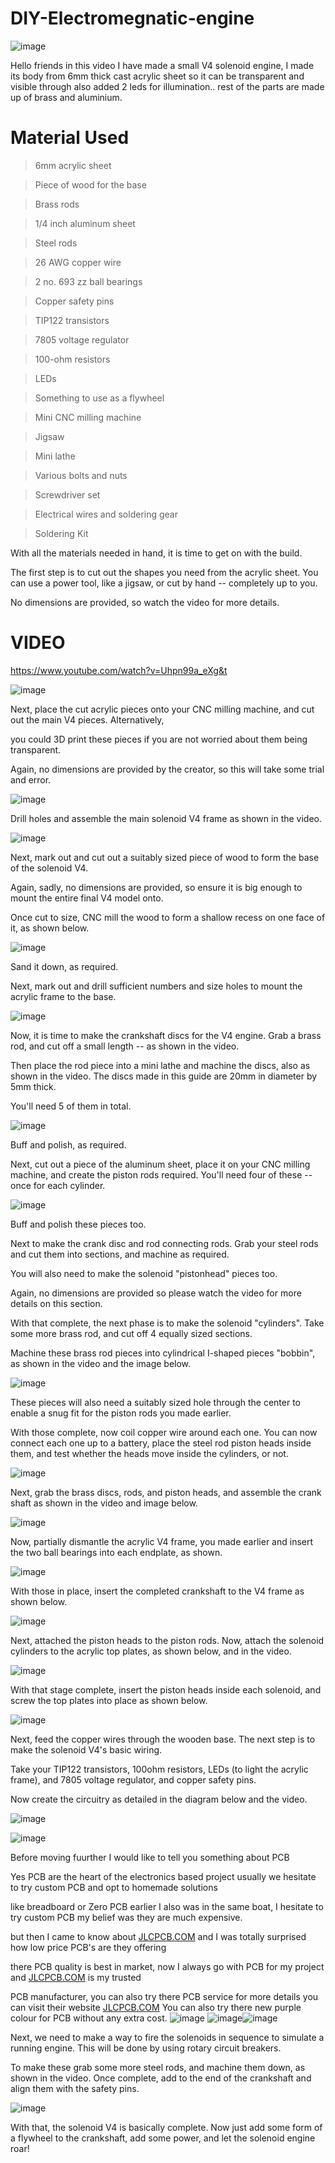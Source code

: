 # DIY-Electromegnatic-engine


![image](https://user-images.githubusercontent.com/19898602/135963348-64a635f6-800f-4e4e-9ccd-2fbc55fde78f.png)

Hello friends in this video I have made a small V4 solenoid engine, I made its body from 6mm thick cast acrylic sheet so it can be transparent and visible through also added 2 leds for illumination.. 
rest of the parts are made up of brass and aluminium.

# Material Used 


> 6mm acrylic sheet

> Piece of wood for the base


> Brass rods


> 1/4 inch aluminum sheet


> Steel rods


> 26 AWG copper wire


> 2 no. 693 zz ball bearings


> Copper safety pins


> TIP122 transistors


> 7805 voltage regulator


> 100-ohm resistors


> LEDs


> Something to use as a flywheel


> Mini CNC milling machine


> Jigsaw


> Mini lathe


> Various bolts and nuts


> Screwdriver set


> Electrical wires and soldering gear


> Soldering Kit

With all the materials needed in hand, it is time to get on with the build. 

The first step is to cut out the shapes you need from the acrylic sheet. You can use a power tool, like a jigsaw, or cut by hand -- completely up to you. 

No dimensions are provided, so watch the video for more details. 


# VIDEO

https://www.youtube.com/watch?v=Uhpn99a_eXg&t

![image](https://user-images.githubusercontent.com/19898602/135963654-8c2b8734-4c5c-4162-a9cc-70a8e89f54c1.png)


Next, place the cut acrylic pieces onto your CNC milling machine, and cut out the main V4 pieces. Alternatively, 

you could 3D print these pieces if you are not worried about them being transparent. 

Again, no dimensions are provided by the creator, so this will take some trial and error.

![image](https://user-images.githubusercontent.com/19898602/135963676-1a8fd224-aa2c-4783-92f4-379021679476.png)



Drill holes and assemble the main solenoid V4 frame as shown in the video. 

![image](https://user-images.githubusercontent.com/19898602/135963715-ba355bc4-a71b-4c28-bc76-8e88660064d4.png)


Next, mark out and cut out a suitably sized piece of wood to form the base of the solenoid V4. 

Again, sadly, no dimensions are provided, so ensure it is big enough to mount the entire final V4 model onto. 

Once cut to size, CNC mill the wood to form a shallow recess on one face of it, as shown below. 

![image](https://user-images.githubusercontent.com/19898602/135963743-1c8b1ce9-8c24-495c-aa4c-906eb3c20b51.png)


Sand it down, as required.

Next, mark out and drill sufficient numbers and size holes to mount the acrylic frame to the base. 

![image](https://user-images.githubusercontent.com/19898602/135963772-8f1578a9-b5c1-4f21-8f8c-04bebcc8811a.png)


Now, it is time to make the crankshaft discs for the V4 engine. Grab a brass rod, and cut off a small length --  as shown in the video.

Then place the rod piece into a mini lathe and machine the discs, also as shown in the video. The discs made in this guide are 20mm in diameter by 5mm thick. 

You'll need 5 of them in total. 

![image](https://user-images.githubusercontent.com/19898602/135963787-dbd4d6a9-620d-4a0d-b07d-6c388a26f3be.png)

Buff and polish, as required. 

Next, cut out a piece of the aluminum sheet, place it on your CNC milling machine, and create the piston rods required. 
You'll need four of these -- once for each cylinder. 


![image](https://user-images.githubusercontent.com/19898602/135963823-ec7ca41a-27cc-4246-a533-261139b7fc8e.png)


Buff and polish these pieces too. 

Next to make the crank disc and rod connecting rods. Grab your steel rods and cut them into sections, and machine as required. 

You will also need to make the solenoid "pistonhead" pieces too. 

Again, no dimensions are provided so please watch the video for more details on this section. 

With that complete, the next phase is to make the solenoid "cylinders". Take some more brass rod, and cut off 4 equally sized sections. 

Machine these brass rod pieces into cylindrical I-shaped pieces "bobbin", as shown in the video and the image below. 

![image](https://user-images.githubusercontent.com/19898602/135963855-72a7a84b-f49f-400f-bb71-0db32a1db1ed.png)

These pieces will also need a suitably sized hole through the center to enable a snug fit for the piston rods you made earlier. 

With those complete, now coil copper wire around each one. You can now connect each one up to a battery, place the steel rod piston heads inside them, and test whether the heads move inside the cylinders, or not. 

![image](https://user-images.githubusercontent.com/19898602/135963870-0e92e958-bbce-4cee-a891-3fdea4c832a5.png)


Next, grab the brass discs, rods, and piston heads, and assemble the crank shaft as shown in the video and image below. 

![image](https://user-images.githubusercontent.com/19898602/135963883-0dd056e5-c89e-42b6-9e30-6ac4d1affcaa.png)


Now, partially dismantle the acrylic V4 frame, you made earlier and insert the two ball bearings into each endplate, as shown. 

![image](https://user-images.githubusercontent.com/19898602/135963898-9fabaa4c-96f3-4774-a6ca-44f0db7ff4dc.png)


With those in place, insert the completed crankshaft to the V4 frame as shown below. 

![image](https://user-images.githubusercontent.com/19898602/135963918-dfa41d03-11cd-44ee-8cfe-ab4053753205.png)


Next, attached the piston heads to the piston rods. Now, attach the solenoid cylinders to the acrylic top plates, as shown below, and in the video. 

![image](https://user-images.githubusercontent.com/19898602/135963944-bbe30fcd-d1ac-4449-bf19-582250741a7a.png)


With that stage complete, insert the piston heads inside each solenoid, and screw the top plates into place as shown below. 

![image](https://user-images.githubusercontent.com/19898602/135963953-013b535e-425b-4ed0-a22f-4f5b3f3bce1f.png)


Next, feed the copper wires through the wooden base. The next step is to make the solenoid V4's basic wiring.

Take your TIP122 transistors, 100ohm resistors, LEDs (to light the acrylic frame), and 7805 voltage regulator, and copper safety pins. 

Now create the circuitry as detailed in the diagram below and the video. 

![image](https://user-images.githubusercontent.com/19898602/135963982-854e03f1-2209-405e-bcf4-3b4fc9720b8e.png)


![image](https://user-images.githubusercontent.com/19898602/135963991-ab069b54-8a5a-47bc-be6d-c78df3366dba.png)

Before moving fuurther I would like to tell you something about PCB

Yes PCB are the heart of the electronics based project usually we hesitate to try custom PCB and opt to homemade solutions

like breadboard or Zero PCB earlier I also was in the same boat, I hesitate to try custom PCB my belief was they are much expensive.

but then I came to know about [JLCPCB.COM](https://jlcpcb.com/IAT) and I was totally surprised how low price PCB's are they offering 

there PCB quality is best in market, now I always go with PCB for my project and [JLCPCB.COM](https://jlcpcb.com/IAT) is my trusted 

PCB manufacturer, you can also try there PCB service for more details you can visit their website [JLCPCB.COM](https://jlcpcb.com/IAT)
You can also try there new purple colour for PCB without any extra cost.
![image](https://user-images.githubusercontent.com/19898602/134336832-cb9953e9-02a6-4ff7-9d27-2caad10fe7c7.png)
![image](https://user-images.githubusercontent.com/19898602/130722577-c30b7b43-ea89-4847-9c6b-058f9fabeda3.png)![image](https://user-images.githubusercontent.com/19898602/130722585-b5268db1-5f17-428f-ba60-b823140f2a70.png)



Next, we need to make a way to fire the solenoids in sequence to simulate a running engine. This will be done by using rotary circuit breakers. 

To make these grab some more steel rods, and machine them down, as shown in the video. Once complete, add to the end of the crankshaft and align them with the safety pins. 

![image](https://user-images.githubusercontent.com/19898602/135964062-850bd88d-9df6-4985-9844-4cc73569f722.png)

With that, the solenoid V4 is basically complete. Now just add some form of a flywheel to the crankshaft, add some power, and let the solenoid engine roar!
